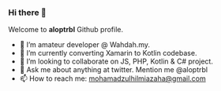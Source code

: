 ### Hi there 👋

Welcome to **aloptrbl** Github profile.

- 🔭 I’m amateur developer @ Wahdah.my.
- 🌱 I’m currently converting Xamarin to Kotlin codebase.
- 👯 I’m looking to collaborate on JS, PHP, Kotlin & C# project.
- 💬 Ask me about anything at twitter. Mention me @aloptrbl
- 📫 How to reach me: mohamadzulhilmiazaha@gmail.com


